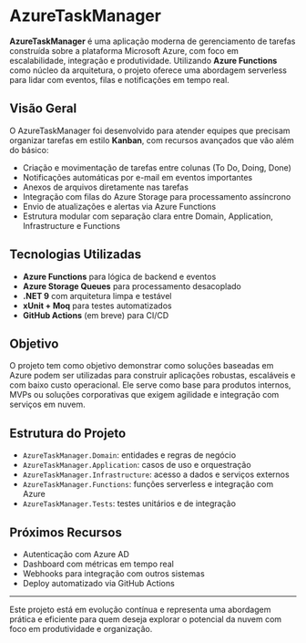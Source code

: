 # AzureTaskManager

**AzureTaskManager** é uma aplicação moderna de gerenciamento de tarefas construída sobre a plataforma Microsoft Azure, com foco em escalabilidade, integração e produtividade. Utilizando **Azure Functions** como núcleo da arquitetura, o projeto oferece uma abordagem serverless para lidar com eventos, filas e notificações em tempo real.

## Visão Geral

O AzureTaskManager foi desenvolvido para atender equipes que precisam organizar tarefas em estilo **Kanban**, com recursos avançados que vão além do básico:

- Criação e movimentação de tarefas entre colunas (To Do, Doing, Done)
- Notificações automáticas por e-mail em eventos importantes
- Anexos de arquivos diretamente nas tarefas
- Integração com filas do Azure Storage para processamento assíncrono
- Envio de atualizações e alertas via Azure Functions
- Estrutura modular com separação clara entre Domain, Application, Infrastructure e Functions

## Tecnologias Utilizadas

- **Azure Functions** para lógica de backend e eventos
- **Azure Storage Queues** para processamento desacoplado
- **.NET 9** com arquitetura limpa e testável
- **xUnit + Moq** para testes automatizados
- **GitHub Actions** (em breve) para CI/CD

## Objetivo

O projeto tem como objetivo demonstrar como soluções baseadas em Azure podem ser utilizadas para construir aplicações robustas, escaláveis e com baixo custo operacional. Ele serve como base para produtos internos, MVPs ou soluções corporativas que exigem agilidade e integração com serviços em nuvem.

## Estrutura do Projeto

- `AzureTaskManager.Domain`: entidades e regras de negócio
- `AzureTaskManager.Application`: casos de uso e orquestração
- `AzureTaskManager.Infrastructure`: acesso a dados e serviços externos
- `AzureTaskManager.Functions`: funções serverless e integração com Azure
- `AzureTaskManager.Tests`: testes unitários e de integração

## Próximos Recursos

- Autenticação com Azure AD
- Dashboard com métricas em tempo real
- Webhooks para integração com outros sistemas
- Deploy automatizado via GitHub Actions

---

Este projeto está em evolução contínua e representa uma abordagem prática e eficiente para quem deseja explorar o potencial da nuvem com foco em produtividade e organização.

